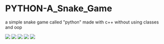 # PYTHON-A_Snake_Game
a simple snake game called "python" made with c++ without using classes and oop

![](https://github.com/Zedd1558/PYTHON-A_Snake_Game/blob/master/Screenshot%20(72).png)
![](https://github.com/Zedd1558/PYTHON-A_Snake_Game/blob/master/Screenshot%20(73).png)
![](https://github.com/Zedd1558/PYTHON-A_Snake_Game/blob/master/Screenshot%20(74).png)
![](https://github.com/Zedd1558/PYTHON-A_Snake_Game/blob/master/Screenshot%20(76).png)
![](https://github.com/Zedd1558/PYTHON-A_Snake_Game/blob/master/Screenshot%20(78).png)
